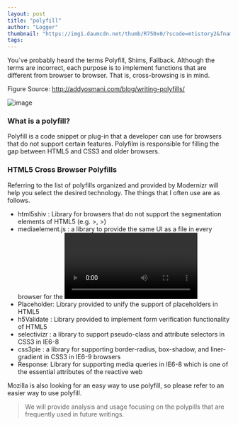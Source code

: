 ```yaml
---
layout: post
title: "polyfill"
author: "Logger"
thumbnail: "https://img1.daumcdn.net/thumb/R750x0/?scode=mtistory2&fname=https%3A%2F%2Ft1.daumcdn.net%2Fcfile%2Ftistory%2F2552E7345548B68A05"
tags: 
---
```



You`ve probably heard the terms Polyfill, Shims, Fallback. Although the terms are incorrect, each purpose is to implement functions that are different from browser to browser. That is, cross-browsing is in mind.

Figure Source: http://addyosmani.com/blog/writing-polyfills/

![image](https://t1.daumcdn.net/cfile/tistory/2552E7345548B68A05)

### What is a polyfill?

Polyfill is a code snippet or plug-in that a developer can use for browsers that do not support certain features. Polyfilm is responsible for filling the gap between HTML5 and CSS3 and older browsers.

### HTML5 Cross Browser Polyfills

Referring to the list of polyfills organized and provided by Modernizr will help you select the desired technology. The things that I often use are as follows.

- html5shiv : Library for browsers that do not support the segmentation elements of HTML5 (e.g. >, >)
- mediaelement.js : a library to provide the same UI as a file in every browser for the <video> and <audio> elements of HTML5
- Placeholder: Library provided to unify the support of placeholders in HTML5
- h5Validate : Library provided to implement form verification functionality of HTML5
- selectivizr : a library to support pseudo-class and attribute selectors in CSS3 in IE6-8
- css3pie : a library for supporting border-radius, box-shadow, and liner-gradient in CSS3 in IE6-9 browsers
- Response: Library for supporting media queries in IE6-8 which is one of the essential attributes of the reactive web

Mozilla is also looking for an easy way to use polyfill, so please refer to an easier way to use polyfill.

> We will provide analysis and usage focusing on the polypills that are frequently used in future writings.
